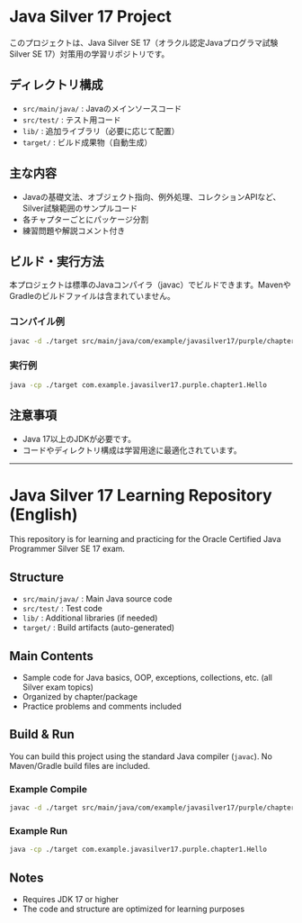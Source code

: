 # Java Silver 17 Project

このプロジェクトは、Java Silver SE 17（オラクル認定Javaプログラマ試験 Silver SE 17）対策用の学習リポジトリです。

## ディレクトリ構成

- `src/main/java/` : Javaのメインソースコード
- `src/test/` : テスト用コード
- `lib/` : 追加ライブラリ（必要に応じて配置）
- `target/` : ビルド成果物（自動生成）

## 主な内容

- Javaの基礎文法、オブジェクト指向、例外処理、コレクションAPIなど、Silver試験範囲のサンプルコード
- 各チャプターごとにパッケージ分割
- 練習問題や解説コメント付き

## ビルド・実行方法

本プロジェクトは標準のJavaコンパイラ（javac）でビルドできます。MavenやGradleのビルドファイルは含まれていません。

### コンパイル例
```sh
javac -d ./target src/main/java/com/example/javasilver17/purple/chapter1/hello.java
```

### 実行例
```sh
java -cp ./target com.example.javasilver17.purple.chapter1.Hello
```

## 注意事項

- Java 17以上のJDKが必要です。
- コードやディレクトリ構成は学習用途に最適化されています。

---

# Java Silver 17 Learning Repository (English)

This repository is for learning and practicing for the Oracle Certified Java Programmer Silver SE 17 exam.

## Structure
- `src/main/java/` : Main Java source code
- `src/test/` : Test code
- `lib/` : Additional libraries (if needed)
- `target/` : Build artifacts (auto-generated)

## Main Contents
- Sample code for Java basics, OOP, exceptions, collections, etc. (all Silver exam topics)
- Organized by chapter/package
- Practice problems and comments included

## Build & Run

You can build this project using the standard Java compiler (`javac`). No Maven/Gradle build files are included.

### Example Compile
```sh
javac -d ./target src/main/java/com/example/javasilver17/purple/chapter1/hello.java
```

### Example Run
```sh
java -cp ./target com.example.javasilver17.purple.chapter1.Hello
```

## Notes
- Requires JDK 17 or higher
- The code and structure are optimized for learning purposes
